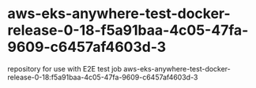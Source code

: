# aws-eks-anywhere-test-docker-release-0-18-f5a91baa-4c05-47fa-9609-c6457af4603d-3
repository for use with E2E test job aws-eks-anywhere-test-docker-release-0-18:f5a91baa-4c05-47fa-9609-c6457af4603d-3
